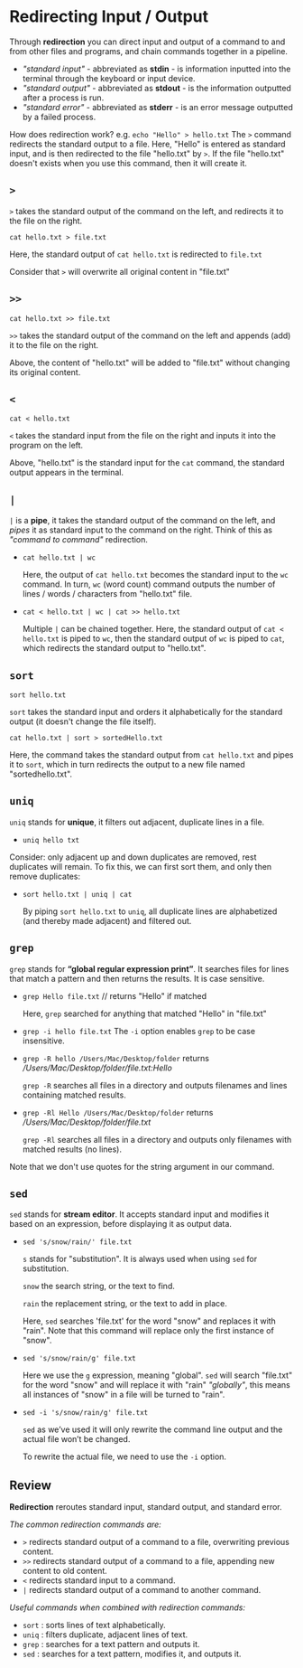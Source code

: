 # Redirecting Input / Output

Through **redirection** you can direct input and output of a command to and from other files and programs, and chain commands together in a pipeline.

- _"standard input"_ - abbreviated as **stdin** - is information inputted into the terminal through the keyboard or input device.
- _"standard output"_ - abbreviated as **stdout** - is the information outputted after a process is run.
- _"standard error"_ - abbreviated as **stderr** - is an error message outputted by a failed process.

How does redirection work? e.g. `echo "Hello" > hello.txt` The `>` command redirects the standard output to a file. Here, "Hello" is entered as standard input, and is then redirected to the file "hello.txt" by `>`. If the file "hello.txt" doesn't exists when you use this command, then it will create it.

## `>`

`>` takes the standard output of the command on the left, and redirects it to the file on the right.

`cat hello.txt > file.txt`

Here, the standard output of `cat hello.txt` is redirected to `file.txt`

Consider that `>` will overwrite all original content in "file.txt"

## `>>`

`cat hello.txt >> file.txt`

`>>` takes the standard output of the command on the left and appends (add) it to the file on the right.

Above, the content of "hello.txt" will be added to "file.txt" without changing its original content.

## `<`

`cat < hello.txt`

`<` takes the standard input from the file on the right and inputs it into the program on the left.

Above, "hello.txt" is the standard input for the `cat` command, the standard output appears in the terminal.

## `|`

`|` is a **pipe**, it takes the standard output of the command on the left, and _pipes_ it as standard input to the command on the right. Think of this as _"command to command"_ redirection.

- `cat hello.txt | wc`

  Here, the output of `cat hello.txt` becomes the standard input to the `wc` command. In turn, `wc` (word count) command outputs the number of lines / words / characters from "hello.txt" file.

- `cat < hello.txt | wc | cat >> hello.txt`

  Multiple `|` can be chained together. Here, the standard output of `cat < hello.txt` is piped to `wc`, then the standard output of `wc` is piped to `cat`, which redirects the standard output to "hello.txt".

## `sort`

`sort hello.txt`

`sort` takes the standard input and orders it alphabetically for the standard output (it doesn't change the file itself).

`cat hello.txt | sort > sortedHello.txt`

Here, the command takes the standard output from `cat hello.txt` and pipes it to `sort`, which in turn redirects the output to a new file named "sortedhello.txt".

## `uniq`

`uniq` stands for **unique**, it filters out adjacent, duplicate lines in a file.

- `uniq hello txt`

Consider: only adjacent up and down duplicates are removed, rest duplicates will remain. To fix this, we can first sort them, and only then remove duplicates:

- `sort hello.txt | uniq | cat`

  By piping `sort hello.txt` to `uniq`, all duplicate lines are alphabetized (and thereby made adjacent) and filtered out.

## `grep`

`grep` stands for **“global regular expression print”**. It searches files for lines that match a pattern and then returns the results. It is case sensitive.

- `grep Hello file.txt` // returns "Hello" if matched

  Here, `grep` searched for anything that matched "Hello" in "file.txt"

- `grep -i hello file.txt` The `-i` option enables `grep` to be case insensitive.

- `grep -R hello /Users/Mac/Desktop/folder` returns _/Users/Mac/Desktop/folder/file.txt:Hello_

  `grep -R` searches all files in a directory and outputs filenames and lines containing matched results.

- `grep -Rl Hello /Users/Mac/Desktop/folder` returns _/Users/Mac/Desktop/folder/file.txt_

  `grep -Rl` searches all files in a directory and outputs only filenames with matched results (no lines).

Note that we don't use quotes for the string argument in our command.

## `sed`

`sed` stands for **stream editor**. It accepts standard input and modifies it based on an expression, before displaying it as output data.

- `sed 's/snow/rain/' file.txt`

  `s` stands for "substitution". It is always used when using `sed` for substitution.

  `snow` the search string, or the text to find.

  `rain` the replacement string, or the text to add in place.

  Here, `sed` searches 'file.txt' for the word "snow" and replaces it with "rain". Note that this command will replace only the first instance of "snow".

- `sed 's/snow/rain/g' file.txt`

  Here we use the `g` expression, meaning "global". `sed` will search "file.txt" for the word "snow" and will replace it with "rain" _"globally"_, this means all instances of "snow" in a file will be turned to "rain".

- `sed -i 's/snow/rain/g' file.txt`

  `sed` as we’ve used it will only rewrite the command line output and the actual file won’t be changed.

  To rewrite the actual file, we need to use the `-i` option.

## Review

**Redirection** reroutes standard input, standard output, and standard error.

_The common redirection commands are:_

- `>` redirects standard output of a command to a file, overwriting previous content.
- `>>` redirects standard output of a command to a file, appending new content to old content.
- `<` redirects standard input to a command.
- `|` redirects standard output of a command to another command.

_Useful commands when combined with redirection commands:_

- `sort` : sorts lines of text alphabetically.
- `uniq` : filters duplicate, adjacent lines of text.
- `grep` : searches for a text pattern and outputs it.
- `sed` : searches for a text pattern, modifies it, and outputs it.
